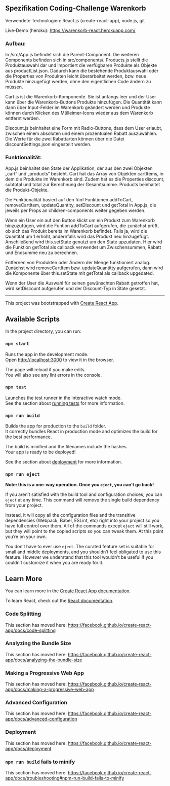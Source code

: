 ## Spezifikation Coding-Challenge Warenkorb

Verwendete Technologien: React.js (create-react-app), node.js, git
 
Live-Demo (heroku): https://warenkorb-react.herokuapp.com/ 

### Aufbau:
In /src/App.js befindet sich die Parent-Component. Die weiteren Components befinden sich in src/components/. 
Products.js stellt die Produktauswahl dar und importiert die verfügbaren Produkte als Objekte aus productList.json. Dadurch kann die bestehende Produktauswahl oder die Properties von Produkten leicht überarbeitet werden, bzw. neue Produkte hinzugefügt werden, ohne den eigentlichen Code ändern zu müssen.

Cart.js ist die Warenkorb-Komponente. Sie ist anfangs leer und der User kann über die Warenkorb-Buttons Produkte hinzufügen. Die Quantität kann dann über Input-Felder  im Warenkorb geändert werden und Produkte können durch Klicken des Mülleimer-Icons wieder aus dem Warenkorb entfernt werden.

Discount.js beinhaltet eine Form mit Radio-Buttons, dass dem User erlaubt, zwischen einem absoluten und einem prozentualen Rabatt auszuwählen. Die Werte für die zwei Rabattarten können über die Datei discountSettings.json eingestellt werden.

### Funktionalität:
App.js beinhaltet den State der Applikation, der aus den zwei Objekten „cart“ und „products“ besteht. Cart hat das Array von Objekten cartItems, in dem die Produkte im Warenkorb sind. Zudem hat es die Properties discount, subtotal und total zur Berechnung der Gesamtsumme. Products beinhaltet die Produkt-Objekte.

Die Funktionalität basiert auf den fünf Funktionen addToCart, removeCartItem, updateQuantity, setDiscount und getTotal in App.js, die jeweils per Props an children-components weiter gegeben werden.

Wenn ein User ein auf den Button klickt um ein Produkt zum Warenkorb hinzuzufügen, wird die Funtion addToCart aufgerufen, die zunächst prüft, ob sich das Produkt bereits im Warenkorb befindet. Falls ja, wird die Quantität um 1 erhöht, andernfalls wird das Produkt neu hinzugefügt. Anschließend wird this.setState genutzt um den State upzudaten. Hier wird die Funktion getTotal als callback verwendet um Zwischensummen, Rabatt und Endsumme neu zu berechnen.

Entfernen von Produkten oder Ändern der Menge funktioniert analog. Zunächst wird removeCartItem bzw. updateQuantitty aufgerufen, dann wird die Komponente über this.setState mit getTotal als callback upgedated.

Wenn der User die Auswahl für seinen gewünschten Rabatt getroffen hat, wird setDiscount aufgerufen und der Discount-Typ in State gesetzt.
 
 
 
 
 
 
 ************************************************************************************************



This project was bootstrapped with [Create React App](https://github.com/facebook/create-react-app).

## Available Scripts

In the project directory, you can run:

### `npm start`

Runs the app in the development mode.<br>
Open [http://localhost:3000](http://localhost:3000) to view it in the browser.

The page will reload if you make edits.<br>
You will also see any lint errors in the console.

### `npm test`

Launches the test runner in the interactive watch mode.<br>
See the section about [running tests](https://facebook.github.io/create-react-app/docs/running-tests) for more information.

### `npm run build`

Builds the app for production to the `build` folder.<br>
It correctly bundles React in production mode and optimizes the build for the best performance.

The build is minified and the filenames include the hashes.<br>
Your app is ready to be deployed!

See the section about [deployment](https://facebook.github.io/create-react-app/docs/deployment) for more information.

### `npm run eject`

**Note: this is a one-way operation. Once you `eject`, you can’t go back!**

If you aren’t satisfied with the build tool and configuration choices, you can `eject` at any time. This command will remove the single build dependency from your project.

Instead, it will copy all the configuration files and the transitive dependencies (Webpack, Babel, ESLint, etc) right into your project so you have full control over them. All of the commands except `eject` will still work, but they will point to the copied scripts so you can tweak them. At this point you’re on your own.

You don’t have to ever use `eject`. The curated feature set is suitable for small and middle deployments, and you shouldn’t feel obligated to use this feature. However we understand that this tool wouldn’t be useful if you couldn’t customize it when you are ready for it.

## Learn More

You can learn more in the [Create React App documentation](https://facebook.github.io/create-react-app/docs/getting-started).

To learn React, check out the [React documentation](https://reactjs.org/).

### Code Splitting

This section has moved here: https://facebook.github.io/create-react-app/docs/code-splitting

### Analyzing the Bundle Size

This section has moved here: https://facebook.github.io/create-react-app/docs/analyzing-the-bundle-size

### Making a Progressive Web App

This section has moved here: https://facebook.github.io/create-react-app/docs/making-a-progressive-web-app

### Advanced Configuration

This section has moved here: https://facebook.github.io/create-react-app/docs/advanced-configuration

### Deployment

This section has moved here: https://facebook.github.io/create-react-app/docs/deployment

### `npm run build` fails to minify

This section has moved here: https://facebook.github.io/create-react-app/docs/troubleshooting#npm-run-build-fails-to-minify
